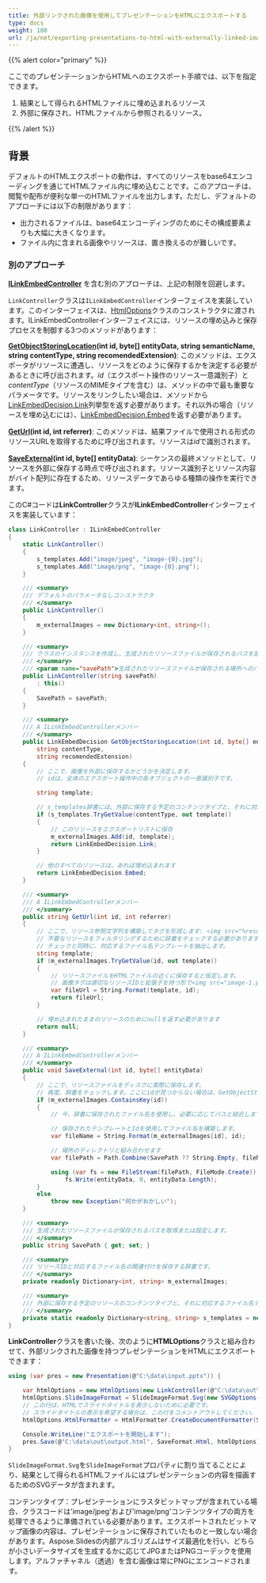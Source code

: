 ```yaml
---
title: 外部リンクされた画像を使用してプレゼンテーションをHTMLにエクスポートする
type: docs
weight: 100
url: /ja/net/exporting-presentations-to-html-with-externally-linked-images/
---
```


{{% alert color="primary" %}} 

ここでのプレゼンテーションからHTMLへのエクスポート手順では、以下を指定できます。

1. 結果として得られるHTMLファイルに埋め込まれるリソース
2. 外部に保存され、HTMLファイルから参照されるリソース。

{{% /alert %}} 

## **背景**

デフォルトのHTMLエクスポートの動作は、すべてのリソースをbase64エンコーディングを通じてHTMLファイル内に埋め込むことです。このアプローチは、閲覧や配布が便利な単一のHTMLファイルを出力します。ただし、デフォルトのアプローチには以下の制限があります：

* 出力されるファイルは、base64エンコーディングのためにその構成要素よりも大幅に大きくなります。
* ファイル内に含まれる画像やリソースは、置き換えるのが難しいです。

### **別のアプローチ**

**[ILinkEmbedController](https://reference.aspose.com/slides/net/aspose.slides.export/ilinkembedcontroller/)** を含む別のアプローチは、上記の制限を回避します。  

`LinkController`クラスは`ILinkEmbedController`インターフェイスを実装しています。このインターフェイスは、[HtmlOptions](https://reference.aspose.com/slides/net/aspose.slides.export/htmloptions/htmloptions/#constructor)クラスのコンストラクタに渡されます。ILinkEmbedControllerインターフェイスには、リソースの埋め込みと保存プロセスを制御する3つのメソッドがあります：

**[GetObjectStoringLocation](https://reference.aspose.com/slides/net/aspose.slides.export/ilinkembedcontroller/getobjectstoringlocation)(int id, byte[] entityData, string semanticName, string contentType, string recomendedExtension)**: このメソッドは、エクスポータがリソースに遭遇し、リソースをどのように保存するかを決定する必要があるときに呼び出されます。*id*（エクスポート操作のリソース一意識別子）と*contentType*（リソースのMIMEタイプを含む）は、メソッドの中で最も重要なパラメータです。リソースをリンクしたい場合は、メソッドから[LinkEmbedDecision.Link](https://reference.aspose.com/slides/net/aspose.slides.export/linkembeddecision/)列挙型を返す必要があります。それ以外の場合（リソースを埋め込むには）、[LinkEmbedDecision.Embed](https://reference.aspose.com/slides/net/aspose.slides.export/linkembeddecision/)を返す必要があります。

**[GetUrl](https://reference.aspose.com/slides/net/aspose.slides.export/ilinkembedcontroller/geturl)(int id, int referrer)**: このメソッドは、結果ファイルで使用される形式のリソースURLを取得するために呼び出されます。リソースは*id*で識別されます。

**[SaveExternal](https://reference.aspose.com/slides/net/aspose.slides.export/ilinkembedcontroller/saveexternal)(int id, byte[] entityData)**: シーケンスの最終メソッドとして、リソースを外部に保存する時点で呼び出されます。リソース識別子とリソース内容がバイト配列に存在するため、リソースデータであらゆる種類の操作を実行できます。

このC#コードは**LinkController**クラスが**ILinkEmbedController**インターフェイスを実装しています：

```c#
class LinkController : ILinkEmbedController
{
    static LinkController()
    {
        s_templates.Add("image/jpeg", "image-{0}.jpg");
        s_templates.Add("image/png", "image-{0}.png");
    }

    /// <summary>
    /// デフォルトのパラメータなしコンストラクタ
    /// </summary>
    public LinkController()
    {
        m_externalImages = new Dictionary<int, string>();
    }

    /// <summary>
    /// クラスのインスタンスを作成し、生成されたリソースファイルが保存されるパスを設定します。
    /// </summary>
    /// <param name="savePath">生成されたリソースファイルが保存される場所へのパス。</param>
    public LinkController(string savePath)
        : this()
    {
        SavePath = savePath;
    }

    /// <summary>
    /// A ILinkEmbedControllerメンバー
    /// </summary>
    public LinkEmbedDecision GetObjectStoringLocation(int id, byte[] entityData, string semanticName,
        string contentType,
        string recomendedExtension)
    {
        // ここで、画像を外部に保存するかどうかを決定します。
        // idは、全体のエクスポート操作中の各オブジェクトの一意識別子です。

        string template;

        // s_templates辞書には、外部に保存する予定のコンテンツタイプと、それに対応するファイル名テンプレートが含まれています。
        if (s_templates.TryGetValue(contentType, out template))
        {
            // このリソースをエクスポートリストに保存
            m_externalImages.Add(id, template);
            return LinkEmbedDecision.Link;
        }

        // 他のすべてのリソースは、あれば埋め込まれます
        return LinkEmbedDecision.Embed;
    }

    /// <summary>
    /// A ILinkEmbedControllerメンバー
    /// </summary>
    public string GetUrl(int id, int referrer)
    {
        // ここで、リソース参照文字列を構築してタグを形成します: <img src="%result%">
        // 不要なリソースをフィルタリングするために辞書をチェックする必要があります。
        // チェックと同時に、対応するファイル名テンプレートを抽出します。
        string template;
        if (m_externalImages.TryGetValue(id, out template))
        {
            // リソースファイルをHTMLファイルの近くに保存すると仮定します。
            // 画像タグは適切なリソースIDと拡張子を持つ形で<img src="image-1.png">のようになります。
            var fileUrl = String.Format(template, id);
            return fileUrl;
        }

        // 埋め込まれたままのリソースのためにnullを返す必要があります
        return null;
    }

    /// <summary>
    /// A ILinkEmbedControllerメンバー
    /// </summary>
    public void SaveExternal(int id, byte[] entityData)
    {
        // ここで、リソースファイルをディスクに実際に保存します。
        // 再度、辞書をチェックします。ここにidが見つからない場合は、GetObjectStoringLocationまたはGetUrlメソッドにエラーの兆候があります。
        if (m_externalImages.ContainsKey(id))
        {
            // 今、辞書に保存されたファイル名を使用し、必要に応じてパスと結合します。

            // 保存されたテンプレートとIdを使用してファイル名を構築します。
            var fileName = String.Format(m_externalImages[id], id);

            // 場所のディレクトリと組み合わせます
            var filePath = Path.Combine(SavePath ?? String.Empty, fileName);

            using (var fs = new FileStream(filePath, FileMode.Create))
                fs.Write(entityData, 0, entityData.Length);
        }
        else
            throw new Exception("何かがおかしい");
    }

    /// <summary>
    /// 生成されたリソースファイルが保存されるパスを取得または設定します。
    /// </summary>
    public string SavePath { get; set; }

    /// <summary>
    /// リソースIDと対応するファイル名の関連付けを保存する辞書です。
    /// </summary>
    private readonly Dictionary<int, string> m_externalImages;

    /// <summary>
    /// 外部に保存する予定のリソースのコンテンツタイプと、それに対応するファイル名テンプレートの関連付けを保存する辞書です。
    /// </summary>
    private static readonly Dictionary<string, string> s_templates = new Dictionary<string, string>();
}
```

**LinkController**クラスを書いた後、次のように**HTMLOptions**クラスと組み合わせて、外部リンクされた画像を持つプレゼンテーションをHTMLにエクスポートできます：

```c#
using (var pres = new Presentation(@"C:\data\input.pptx")) {

    var htmlOptions = new HtmlOptions(new LinkController(@"C:\data\out\"));
    htmlOptions.SlideImageFormat = SlideImageFormat.Svg(new SVGOptions());
    // この行は、HTMLでスライドタイトルを表示しないために必要です。
    // スライドタイトルの表示を希望する場合は、この行をコメントアウトしてください。
    htmlOptions.HtmlFormatter = HtmlFormatter.CreateDocumentFormatter(String.Empty, false);

    Console.WriteLine("エクスポートを開始します");
    pres.Save(@"C:\data\out\output.html", SaveFormat.Html, htmlOptions);
}
```

`SlideImageFormat.Svg`を`SlideImageFormat`プロパティに割り当てることにより、結果として得られるHTMLファイルにはプレゼンテーションの内容を描画するためのSVGデータが含まれます。

コンテンツタイプ：プレゼンテーションにラスタビットマップが含まれている場合、クラスコードは'image/jpeg'および'image/png'コンテンツタイプの両方を処理できるように準備されている必要があります。エクスポートされたビットマップ画像の内容は、プレゼンテーションに保存されていたものと一致しない場合があります。Aspose.Slidesの内部アルゴリズムはサイズ最適化を行い、どちらが小さいデータサイズを生成するかに応じてJPGまたはPNGコーデックを使用します。アルファチャネル（透過）を含む画像は常にPNGにエンコードされます。